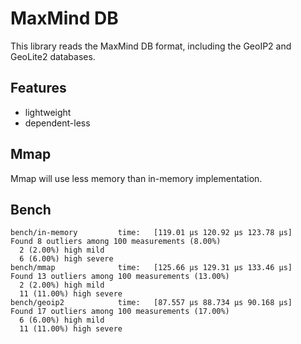 # MaxMind DB

This library reads the MaxMind DB format, including the GeoIP2 and GeoLite2 databases.

## Features
- lightweight
- dependent-less

## Mmap
Mmap will use less memory than in-memory implementation.

## Bench
```text
bench/in-memory         time:   [119.01 µs 120.92 µs 123.78 µs]
Found 8 outliers among 100 measurements (8.00%)
  2 (2.00%) high mild
  6 (6.00%) high severe
bench/mmap              time:   [125.66 µs 129.31 µs 133.46 µs]
Found 13 outliers among 100 measurements (13.00%)
  2 (2.00%) high mild
  11 (11.00%) high severe
bench/geoip2            time:   [87.557 µs 88.734 µs 90.168 µs]
Found 17 outliers among 100 measurements (17.00%)
  6 (6.00%) high mild
  11 (11.00%) high severe

```
